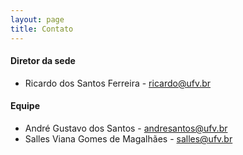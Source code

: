 ```yaml
---
layout: page
title: Contato
---
```


#### Diretor da sede
- Ricardo dos Santos Ferreira - ricardo@ufv.br

#### Equipe
- André Gustavo dos Santos - andresantos@ufv.br
- Salles Viana Gomes de Magalhães - salles@ufv.br
